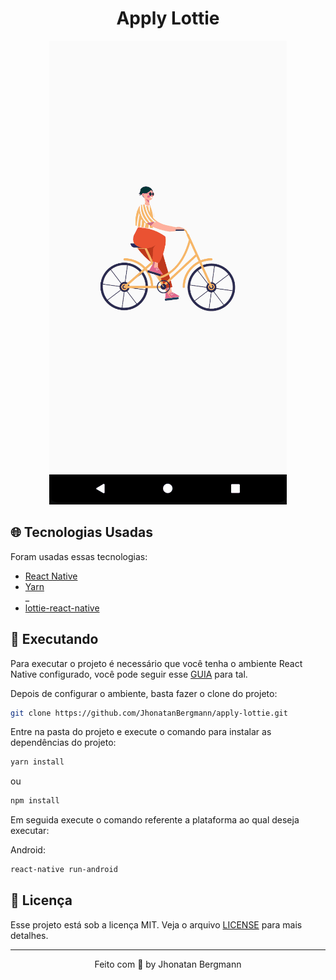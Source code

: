 <h1 align="center">
  Apply Lottie
  <br>
</h1>

<p align="center">
  <img src="screenshot/gif.gif" alt="Demo" >
</p>

## 🌐 Tecnologias Usadas
Foram usadas essas tecnologias:

- [React Native](https://reactnative.dev/)
- [Yarn](https://yarnpkg.com/)
<br/>_
- [lottie-react-native](https://github.com/lottie-react-native/lottie-react-native)

## 📱 Executando 

Para executar o projeto é necessário que você tenha o ambiente React Native configurado, você pode seguir esse [GUIA](https://reactnative.dev/docs/environment-setup) para tal.

Depois de configurar o ambiente, basta fazer o clone do projeto:

```sh
git clone https://github.com/JhonatanBergmann/apply-lottie.git
```

Entre na pasta do projeto e execute o comando para instalar as dependências do projeto:

```sh
yarn install
```
ou
```sh
npm install
```

Em seguida execute o comando referente a plataforma ao qual deseja executar:

Android:

```sh
react-native run-android
```

## 📝 Licença

Esse projeto está sob a licença MIT. Veja o arquivo [LICENSE](LICENSE) para mais detalhes.

---

<p align="center">
 Feito com 💜 by Jhonatan Bergmann
</p>
